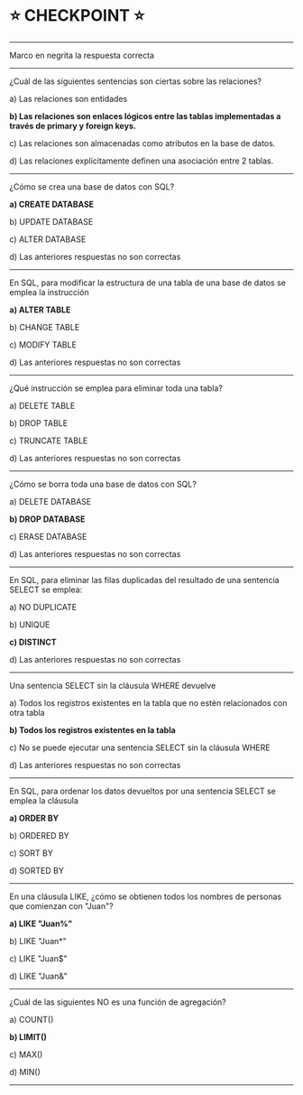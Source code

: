 # :star: CHECKPOINT :star:

---

Marco en negrita la respuesta correcta

---

¿Cuál de las siguientes sentencias son ciertas sobre las relaciones?

a) Las relaciones son entidades

**b) Las relaciones son enlaces lógicos entre las tablas implementadas a través de primary y foreign keys.**

c) Las relaciones son almacenadas como atributos en la base de datos.

d) Las relaciones explícitamente definen una asociación entre 2 tablas.

---

¿Cómo se crea una base de datos con SQL?

**a) CREATE DATABASE**

b) UPDATE DATABASE

c) ALTER DATABASE

d) Las anteriores respuestas no son correctas

---


En SQL, para modificar la estructura de una tabla de una base de datos se emplea la instrucción

**a) ALTER TABLE**

b) CHANGE TABLE

c) MODIFY TABLE

d) Las anteriores respuestas no son correctas


---

¿Qué instrucción se emplea para eliminar toda una tabla?

a) DELETE TABLE

b) DROP TABLE

c) TRUNCATE TABLE

d) Las anteriores respuestas no son correctas

---

¿Cómo se borra toda una base de datos con SQL?

a) DELETE DATABASE

**b) DROP DATABASE**

c) ERASE DATABASE

d) Las anteriores respuestas no son correctas

---


En SQL, para eliminar las filas duplicadas del resultado de una sentencia SELECT se emplea:

a) NO DUPLICATE

b) UNIQUE

**c) DISTINCT**

d) Las anteriores respuestas no son correctas

---


Una sentencia SELECT sin la cláusula WHERE devuelve


a) Todos los registros existentes en la tabla que no estén relacionados con otra tabla

**b) Todos los registros existentes en la tabla**

c) No se puede ejecutar una sentencia SELECT sin la cláusula WHERE

d) Las anteriores respuestas no son correctas

---

En SQL, para ordenar los datos devueltos por una sentencia SELECT se emplea la cláusula

**a) ORDER BY**

b) ORDERED BY

c) SORT BY

d) SORTED BY

---

En una cláusula LIKE, ¿cómo se obtienen todos los nombres de personas que comienzan con "Juan"?


**a) LIKE "Juan%"**

b) LIKE "Juan*"

c) LIKE "Juan$"

d) LIKE "Juan&"

---

¿Cuál de las siguientes NO es una función de agregación?

a) COUNT()

**b) LIMIT()**

c) MAX()

d) MIN()

---
